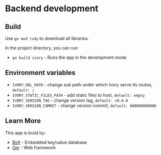 # Backend development

## Build

Use `go mod tidy` to download all libraries.

In the project directory, you can run:

- `go build ivory` - Runs the app in the development mode

## Environment variables

- `IVORY_URL_PATH` - change sub path under which Ivory serve its routes, `default: /`
- `IVORY_STATIC_FILES_PATH` - add static files to host, `default: empty` 
- `IVORY_VERSION_TAG` - change version tag, `default: v0.0.0`
- `IVORY_VERSION_COMMIT` - change version commit, `default: 000000000000`

## Learn More

This app is build by:

- [Bolt](https://github.com/boltdb/bolt) - Embedded key/value database
- [Gin](https://github.com/gin-gonic/gin) - Web framework

